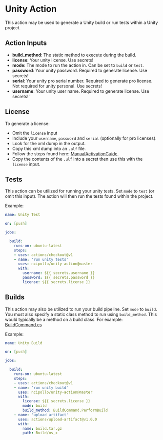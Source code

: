 # Unity Action

This action may be used to generate a Unity build or run tests within a Unity project.

## Action Inputs
- **build_method**: The static method to execute during the build.
- **license**: Your unity license. Use secrets!
- **mode**: The mode to run the action in. Can be set to `build` or `test`.
- **password**: Your unity password. Required to generate license. Use secrets!
- **serial**: Your unity pro serial number. Required to generate pro license. Not required for unity personal. Use secrets!
- **username**: Your unity user name. Required to generate license. Use secrets!'

## License

To generate a license:
- Omit the `license` input 
- Include  your `username`, `password` and `serial` (optionally for pro licenses).
- Look for the xml dump in the output.
- Copy this xml dump into an `.alf` file.
- Follow the steps found here: [ManualActivationGuide](https://docs.unity3d.com/Manual/ManualActivationGuide.html).
- Copy the contents of the `.ulf` into a secret then use this with the `license` input.

## Tests

This action can be utilized for running your unity tests. Set `mode` to `test` (or omit this input). The action will then run the tests found within the project.

Example: 
```yml
name: Unity Test

on: [push]

jobs:

  build:
    runs-on: ubuntu-latest
    steps:
    - uses: actions/checkout@v1
    - name: 'run unity tests'
      uses: ncipollo/unity-action@master
      with: 
        username: ${{ secrets.username }}
        password: ${{ secrets.password }}
        license: ${{ secrets.license }}
```

## Builds

This action may also be utilized to run your build pipeline. Set `mode` to `build`. You must also specify a static class method to run using `build_method`. This would typically be a method on a build class. For example: [BuildCommand.cs](https://github.com/ncipollo/unity-ci-test/blob/master/Assets/Scripts/Editor/BuildCommand.cs)

Example:
```yml
name: Unity Build

on: [push]

jobs:

  build:
    runs-on: ubuntu-latest
    steps:
    - uses: actions/checkout@v1
    - name: 'run unity build'
      uses: ncipollo/unity-action@master
      with: 
        license: ${{ secrets.license }}
        mode: build
        build_method: BuildCommand.PerformBuild
    - name: 'upload artifact'
      uses: actions/upload-artifact@v1.0.0
      with:
        name: build.tar.gz
        path: Build/os_x
```